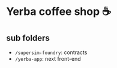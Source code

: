# Yerba coffee shop ☕

## sub folders

- `/supersim-foundry`: contracts
- `/yerba-app`: next front-end